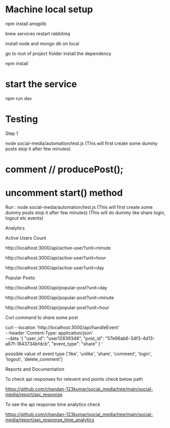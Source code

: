 # Machine local setup 
npm install amqplib

brew services restart rabbitmq

install node and mongo db on local

go to root of project fiolder install the dependency 

npm install


# start the service

npm run dev

# Testing 

Step 1

node social-media/automation/test.js (This will first create some dummy posts stop it after few minutes)

# comment // producePost();

# uncomment start() method

Run : node social-media/automation/test.js (This will first create some dummy posts stop it after few minutes)
(This will do dummy like share login, logout etc events)

Analytics 

Active Users Count

http://localhost:3000/api/active-user?unit=minute

http://localhost:3000/api/active-user?unit=hour

http://localhost:3000/api/active-user?unit=day

Popular Posts:

http://localhost:3000/api/popular-post?unit=day

http://localhost:3000/api/popular-post?unit=minute

http://localhost:3000/api/popular-post?unit=hour

Curl command to share some post

curl --location 'http://localhost:3000/api/handleEvent' \
--header 'Content-Type: application/json' \
--data '{
    "user_id": "user12839348",
    "post_id": "57e96ab6-34f3-4d13-a67f-1843734bfdcb",
    "event_type": "share"
}
'

possible value of event type
['like', 'unlike', 'share', 'comment', 'login', 'logout', 'delete_comment']

Reports and Documentation 

To check api responses for relevent end points check below path

https://github.com/chandan-123kumar/social_media/tree/main/social-media/report/api_response

To see the api response time analytics check 

https://github.com/chandan-123kumar/social_media/tree/main/social-media/report/api_response_time_analytics


